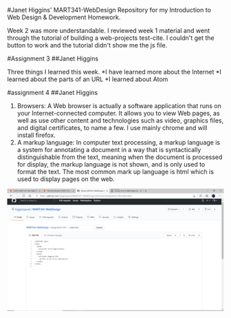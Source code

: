 #Janet Higgins' MART341-WebDesign
Repository for my Introduction to Web Design & Development Homework.

Week 2 was more understandable. I reviewed week 1 material and went through the tutorial of building a web-projects test-cite. I couldn't get the button to work and the tutorial didn't show me the js file.

#Assignment 3
##Janet Higgins

Three things I learned this week.
*I have learned more about the Internet
*I learned about the parts of an URL
*I learned about Atom

#assignment 4
##Janet Higgins
1. Browsers: A Web browser is actually a software application that runs on your Internet-connected computer. It allows you to view Web pages, as well as use other content and technologies such as video, graphics files, and digital certificates, to name a few. I use mainly chrome and will install firefox.
2. A markup language: In computer text processing, a markup language is a system for annotating a document in a way that is syntactically distinguishable from the text, meaning when the document is processed for display, the markup language is not shown, and is only used to format the text. The most common mark up language is html which is used to display pages on the web.


![screenshot](/assignment-04/images/screenshot.jpg)
